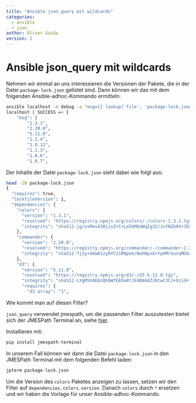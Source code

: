```yaml
---
title: "Ansible json_query mit wildcards"   
categories:
  - ansible
  - json
author: Oliver Gaida
version: 2
---
```


# Ansible json_query mit wildcards  

Nehmen wir einmal an uns interessieren die Versionen der Pakete, die in der Datei `package-lock.json` gelistet sind. Dann können wir das mit dem
folgenden Ansible-adhoc-Kommando ermitteln:

<!--{% raw %} -->

```bash
ansible localhost -m debug -a "msg={{ lookup('file', 'package-lock.json') | from_json | json_query('dependencies.*.version') }}" | head -10
localhost | SUCCESS => {
    "msg": [
        "1.3.1",
        "2.20.0",
        "5.11.0",
        "1.2.4",
        "1.0.12",
        "1.1.3",
        "1.0.6",
        "1.0.7",
```

<!--{% raw %} -->

Der Inhalte der Datei `package-lock.json` sieht dabei wie folgt aus:

```bash
head -20 package-lock.json
{
  "requires": true,
  "lockfileVersion": 1,
  "dependencies": {
    "colors": {
      "version": "1.3.1",
      "resolved": "https://registry.npmjs.org/colors/-/colors-1.3.1.tgz",
      "integrity": "sha512-jg/vxRmv430jixZrC+La5kMbUWqIg32/JsYNZb94+JEmzceYbWKTsv1OuTp+7EaqiaWRR2tPcykibwCRgclIsw=="
    },
    "commander": {
      "version": "2.20.0",
      "resolved": "https://registry.npmjs.org/commander/-/commander-2.20.0.tgz",
      "integrity": "sha512-7j2y+40w61zy6YC2iRNpUe/NwhNyoXrYpHMrSunaMG64nRnaf96zO/KMQR4OyN/UnE5KLyEBnKHd4aG3rskjpQ=="
    },
    "d3": {
      "version": "5.11.0",
      "resolved": "https://registry.npmjs.org/d3/-/d3-5.11.0.tgz",
      "integrity": "sha512-LXgMVUAEAzQh6WfEEOa8tJX4RA64ZJ6twC3CJ+Xzid+fXWLTZkkglagXav/eOoQgzQi5rzV0xC4Sfspd6hFDHA==",
      "requires": {
        "d3-array": "1",
```

Wie kommt man auf diesen Filter? 

`json_query` verwendet jmespath, um die passenden Filter auszutesten bietet sich der JMESPath Terminal an, siehe [hier](https://github.com/jmespath/jmespath.terminal).

Installieren mit:

```bash
pip install jmespath-terminal
```

In unserem Fall können wir dann die Datei `package-lock.json` in den JMESPath Terminal mit dem folgenden Befehl laden:

```bash
jpterm package-lock.json
```

Um die Version des `colors` Paketes anzeigen zu lassen, setzen wir den Filter auf `dependencies.colors.version`. Danach `colors` durch `*` ersetzen und wir haben die Vorlage
für unser Ansible-adhoc-Kommando.